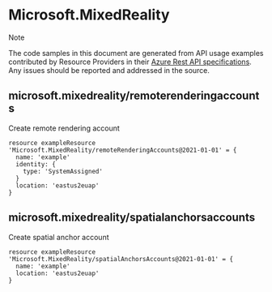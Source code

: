 # Microsoft.MixedReality
  
> [!NOTE]
> The code samples in this document are generated from API usage examples contributed by Resource Providers in their [Azure Rest API specifications](https://github.com/Azure/azure-rest-api-specs). Any issues should be reported and addressed in the source.


## microsoft.mixedreality/remoterenderingaccounts

Create remote rendering account
```bicep
resource exampleResource 'Microsoft.MixedReality/remoteRenderingAccounts@2021-01-01' = {
  name: 'example'
  identity: {
    type: 'SystemAssigned'
  }
  location: 'eastus2euap'
}
```

## microsoft.mixedreality/spatialanchorsaccounts

Create spatial anchor account
```bicep
resource exampleResource 'Microsoft.MixedReality/spatialAnchorsAccounts@2021-01-01' = {
  name: 'example'
  location: 'eastus2euap'
}
```
